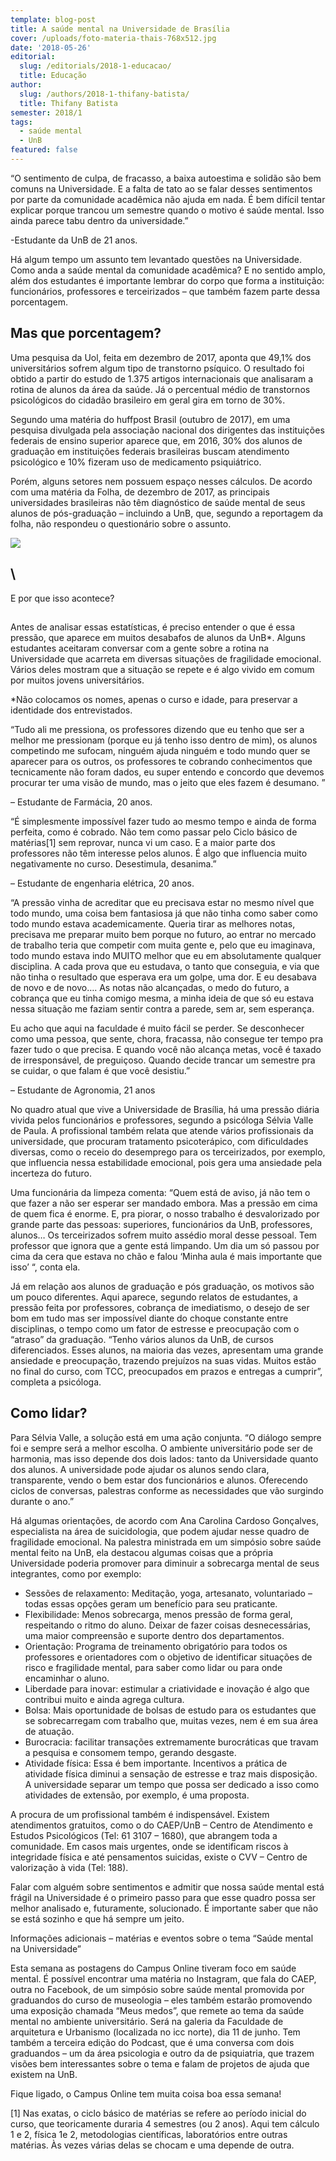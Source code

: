 ```yaml
---
template: blog-post
title: A saúde mental na Universidade de Brasília
cover: /uploads/foto-materia-thais-768x512.jpg
date: '2018-05-26'
editorial:
  slug: /editorials/2018-1-educacao/
  title: Educação
author:
  slug: /authors/2018-1-thifany-batista/
  title: Thifany Batista
semester: 2018/1
tags:
  - saúde mental
  - UnB
featured: false
---
```

“O sentimento de culpa, de fracasso, a baixa autoestima e solidão são bem comuns na Universidade. E a falta de tato ao se falar desses sentimentos por parte da comunidade acadêmica não ajuda em nada. É bem difícil tentar explicar porque trancou um semestre quando o motivo é saúde mental. Isso ainda parece tabu dentro da universidade.”



\-Estudante da UnB de 21 anos.



Há algum tempo um assunto tem levantado questões na Universidade. Como anda a saúde mental da comunidade acadêmica? E no sentido amplo, além dos estudantes é importante lembrar do corpo que forma a instituição: funcionários, professores e terceirizados – que também fazem parte dessa porcentagem.



## Mas que porcentagem?



Uma pesquisa da Uol, feita em dezembro de 2017, aponta que 49,1% dos universitários sofrem algum tipo de transtorno psíquico. O resultado foi obtido a partir do estudo de 1.375 artigos internacionais que analisaram a rotina de alunos da área da saúde. Já o percentual médio de transtornos psicológicos do cidadão brasileiro em geral gira em torno de 30%.



Segundo uma matéria do huffpost Brasil (outubro de 2017), em uma pesquisa divulgada pela associação nacional dos dirigentes das instituições federais de ensino superior aparece que, em 2016, 30% dos alunos de graduação em instituições federais brasileiras buscam atendimento psicológico e 10% fizeram uso de medicamento psiquiátrico.



Porém, alguns setores nem possuem espaço nesses cálculos. De acordo com uma matéria da Folha, de dezembro de 2017, as principais universidades brasileiras não têm diagnóstico de saúde mental de seus alunos de pós-graduação – incluindo a UnB, que, segundo a reportagem da folha, não respondeu o questionário sobre o assunto.

![](/uploads/img-thif.jpg)

## \
E por que isso acontece?

## 

Antes de analisar essas estatísticas, é preciso entender o que é essa pressão, que aparece em muitos desabafos de alunos da UnB*. Alguns estudantes aceitaram conversar com a gente sobre a rotina na Universidade que acarreta em diversas situações de fragilidade emocional. Vários deles mostram que a situação se repete e é algo vivido em comum por muitos jovens universitários.



\*Não colocamos os nomes, apenas o curso e idade, para preservar a identidade dos entrevistados.



“Tudo ali me pressiona, os professores dizendo que eu tenho que ser a melhor me pressionam (porque eu já tenho isso dentro de mim), os alunos competindo me sufocam, ninguém ajuda ninguém e todo mundo quer se aparecer para os outros, os professores te cobrando conhecimentos que tecnicamente não foram dados, eu super entendo e concordo que devemos procurar ter uma visão de mundo, mas o jeito que eles fazem é desumano. ”



– Estudante de Farmácia, 20 anos.



“É simplesmente impossível fazer tudo ao mesmo tempo e ainda de forma perfeita, como é cobrado. Não tem como passar pelo Ciclo básico de matérias\[1] sem reprovar, nunca vi um caso. E a maior parte dos professores não têm interesse pelos alunos. É algo que influencia muito negativamente no curso. Desestimula, desanima.”



– Estudante de engenharia elétrica, 20 anos.



“A pressão vinha de acreditar que eu precisava estar no mesmo nível que todo mundo, uma coisa bem fantasiosa já que não tinha como saber como todo mundo estava academicamente. Queria tirar as melhores notas, precisava me preparar muito bem porque no futuro, ao entrar no mercado de trabalho teria que competir com muita gente e, pelo que eu imaginava, todo mundo estava indo MUITO melhor que eu em absolutamente qualquer disciplina. A cada prova que eu estudava, o tanto que conseguia, e via que não tinha o resultado que esperava era um golpe, uma dor. E eu desabava de novo e de novo…. As notas não alcançadas, o medo do futuro, a cobrança que eu tinha comigo mesma, a minha ideia de que só eu estava nessa situação me faziam sentir contra a parede, sem ar, sem esperança.



Eu acho que aqui na faculdade é muito fácil se perder. Se desconhecer como uma pessoa, que sente, chora, fracassa, não consegue ter tempo pra fazer tudo o que precisa. E quando você não alcança metas, você é taxado de irresponsável, de preguiçoso. Quando decide trancar um semestre pra se cuidar, o que falam é que você desistiu.”



– Estudante de Agronomia, 21 anos



No quadro atual que vive a Universidade de Brasília, há uma pressão diária vivida pelos funcionários e professores, segundo a psicóloga Sélvia Valle de Paula. A profissional também relata que atende vários profissionais da universidade, que procuram tratamento psicoterápico, com dificuldades diversas, como o receio do desemprego para os terceirizados, por exemplo, que influencia nessa estabilidade emocional, pois gera uma ansiedade pela incerteza do futuro.



Uma funcionária da limpeza comenta: “Quem está de aviso, já não tem o que fazer a não ser esperar ser mandado embora. Mas a pressão em cima de quem fica é enorme. E, pra piorar, o nosso trabalho é desvalorizado por grande parte das pessoas: superiores, funcionários da UnB, professores, alunos… Os terceirizados sofrem muito assédio moral desse pessoal. Tem professor que ignora que a gente está limpando. Um dia um só passou por cima da cera que estava no chão e falou ‘Minha aula é mais importante que isso’ “, conta ela.



Já em relação aos alunos de graduação e pós graduação, os motivos são um pouco diferentes. Aqui aparece, segundo relatos de estudantes, a pressão feita por professores, cobrança de imediatismo, o desejo de ser bom em tudo mas ser impossível diante do choque constante entre disciplinas, o tempo como um fator de estresse e preocupação com o “atraso” da graduação. “Tenho vários alunos da UnB, de cursos diferenciados. Esses alunos, na maioria das vezes, apresentam uma grande ansiedade e preocupação, trazendo prejuízos na suas vidas.  Muitos estão no final do curso, com TCC,  preocupados em prazos e entregas a cumprir”, completa a psicóloga.



## Como lidar?



Para Sélvia Valle, a solução está em uma ação conjunta. “O diálogo sempre foi e sempre será a melhor escolha. O ambiente universitário pode ser de harmonia, mas isso depende dos dois lados: tanto da Universidade quanto dos alunos. A universidade pode ajudar os alunos sendo clara, transparente, vendo o bem estar dos funcionários e alunos. Oferecendo ciclos de conversas, palestras conforme as necessidades que vão surgindo durante o ano.”



Há algumas orientações, de acordo com Ana Carolina Cardoso Gonçalves, especialista na área de suicidologia, que podem ajudar nesse quadro de fragilidade emocional. Na palestra ministrada em um simpósio sobre saúde mental feito na UnB, ela destacou algumas coisas que a própria Universidade poderia promover para diminuir a sobrecarga mental de seus integrantes, como por exemplo:



* Sessões de relaxamento: Meditação, yoga, artesanato, voluntariado – todas essas opções geram um benefício para seu praticante.
* Flexibilidade: Menos sobrecarga, menos pressão de forma geral, respeitando o ritmo do aluno. Deixar de fazer coisas desnecessárias, uma maior compreensão e suporte dentro dos departamentos.
* Orientação: Programa de treinamento obrigatório para todos os professores e orientadores com o objetivo de identificar situações de risco e fragilidade mental, para saber como lidar ou para onde encaminhar o aluno.
* Liberdade para inovar: estimular a criatividade e inovação é algo que contribui muito e ainda agrega cultura.
* Bolsa: Mais oportunidade de bolsas de estudo para os estudantes que se sobrecarregam com trabalho que, muitas vezes, nem é em sua área de atuação.
* Burocracia: facilitar transações extremamente burocráticas que travam a pesquisa e consomem tempo, gerando desgaste.
* Atividade física: Essa é bem importante. Incentivos a prática de atividade física diminui a sensação de estresse e traz mais disposição. A universidade separar um tempo que possa ser dedicado a isso como atividades de extensão, por exemplo, é uma proposta.

A procura de um profissional também é indispensável. Existem atendimentos gratuitos, como o do CAEP/UnB – Centro de Atendimento e Estudos Psicológicos (Tel: 61 3107 – 1680), que abrangem toda a comunidade. Em casos mais urgentes, onde se identificam riscos à integridade física e até pensamentos suicidas, existe o CVV – Centro de valorização à vida (Tel: 188).



Falar com alguém sobre sentimentos e admitir que nossa saúde mental está frágil na Universidade é o primeiro passo para que esse quadro possa ser melhor analisado e, futuramente, solucionado. É importante saber que não se está sozinho e que há sempre um jeito.



Informações adicionais – matérias e eventos sobre o tema “Saúde mental na Universidade”



Esta semana as postagens do Campus Online tiveram foco em saúde mental. É possível encontrar uma matéria no Instagram, que fala do CAEP, outra no Facebook, de um simpósio sobre saúde mental promovida por graduandos do curso de museologia – eles também estarão promovendo uma exposição chamada “Meus medos”,  que remete ao tema da saúde mental no ambiente universitário. Será na galeria da Faculdade de arquitetura e Urbanismo (localizada no icc norte), dia 11 de junho. Tem também a terceira edição do Podcast, que é uma conversa com dois graduandos – um da área psicologia e outro da de psiquiatria, que trazem visões bem interessantes sobre o tema e falam de projetos de ajuda que existem na UnB.



Fique ligado, o Campus Online tem muita coisa boa essa semana!

\[1] Nas exatas, o ciclo básico de matérias se refere ao período inicial do curso, que teoricamente duraria 4 semestres (ou 2 anos). Aqui tem cálculo 1 e 2, física 1e 2, metodologias científicas, laboratórios entre outras matérias. Às vezes várias delas se chocam e uma depende de outra.

